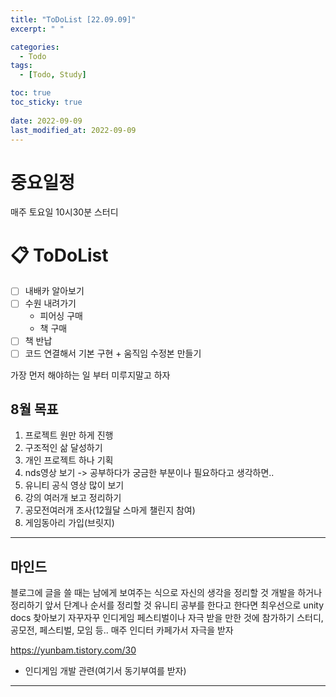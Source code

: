 ```yaml
---
title: "ToDoList [22.09.09]"
excerpt: " "

categories:
  - Todo
tags:
  - [Todo, Study]

toc: true
toc_sticky: true
 
date: 2022-09-09
last_modified_at: 2022-09-09
---
```


# 중요일정

매주 토요일 10시30분 스터디

# 📋 ToDoList  

- [ ] 내배카 알아보기
- [ ] 수원 내려가기
  - 피어싱 구매
  - 책 구매
- [ ] 책 반납
- [ ] 코드 연결해서 기본 구현 + 움직임 수정본 만들기

가장 먼저 해야하는 일 부터 미루지말고 하자

## 8월 목표  
  
1. 프로젝트 원만 하게 진행
2. 구조적인 삶 달성하기
3. 개인 프로젝트 하나 기획
4. nds영상 보기 -> 공부하다가 궁금한 부분이나 필요하다고 생각하면..
5. 유니티 공식 영상 많이 보기
6. 강의 여러개 보고 정리하기
7. 공모전여러개 조사(12월달 스마게 챌린지 참여)
8. 게임동아리 가입(브릿지)

---

## 마인드

블로그에 글을 쓸 때는 남에게 보여주는 식으로 자신의 생각을 정리할 것
개발을 하거나 정리하기 앞서 단계나 순서를 정리할 것
유니티 공부를 한다고 한다면 최우선으로 unity docs 찾아보기
자꾸자꾸 인디게임 페스티벌이나 자극 받을 만한 것에 참가하기
스터디, 공모전, 페스티벌, 모임 등..
매주 인디터 카페가서 자극을 받자

https://yunbam.tistory.com/30
- 인디게임 개발 관련(여기서 동기부여를 받자)

---
